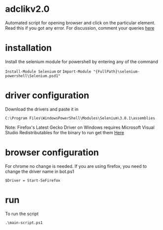 # adclikv2.0
Automated script for opening browser and click on the particular element.  Read this if you got any error.  For discussion, comment your queries [here]()


# installation
Install the selenium module for powershell by entering any of the command

```Install-Module Selenium```
or
```Import-Module "{FullPath}\selenium-powershell\Selenium.psd1"```


# driver configuration
Download the drivers and paste it in

```C:\Program Files\WindowsPowerShell\Modules\Selenium\3.0.1\assemblies```

Note: Firefox's Latest Gecko Driver on Windows requires Microsoft Visual Studio Redistributables for the binary to run get them [Here](https://support.microsoft.com/en-us/help/2977003/the-latest-supported-visual-c-downloads)


# browser configuration
For chrome no change is needed.  If you are using firefox, you need to change the driver name in bot.ps1

```$Driver = Start-SeFirefox```


# run
To run the script

```.\main-script.ps1```
